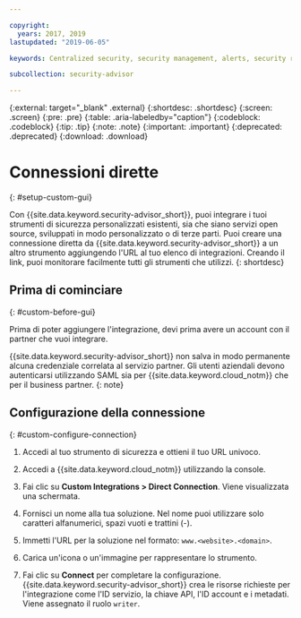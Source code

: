 ```yaml
---

copyright:
  years: 2017, 2019
lastupdated: "2019-06-05"

keywords: Centralized security, security management, alerts, security risk, insights, threat detection

subcollection: security-advisor

---
```


{:external: target="_blank" .external}
{:shortdesc: .shortdesc}
{:screen: .screen}
{:pre: .pre}
{:table: .aria-labeledby="caption"}
{:codeblock: .codeblock}
{:tip: .tip}
{:note: .note}
{:important: .important}
{:deprecated: .deprecated}
{:download: .download}


# Connessioni dirette
{: #setup-custom-gui}

Con {{site.data.keyword.security-advisor_short}}, puoi integrare i tuoi strumenti di sicurezza personalizzati esistenti, sia che siano servizi open source, sviluppati in modo personalizzato o di terze parti. Puoi creare una connessione diretta da {{site.data.keyword.security-advisor_short}} a un altro strumento aggiungendo l'URL al tuo elenco di integrazioni. Creando il link, puoi monitorare facilmente tutti gli strumenti che utilizzi.
{: shortdesc}


## Prima di cominciare
{: #custom-before-gui}

Prima di poter aggiungere l'integrazione, devi prima avere un account con il partner che vuoi integrare.

{{site.data.keyword.security-advisor_short}} non salva in modo permanente alcuna credenziale correlata al servizio partner. Gli utenti aziendali devono autenticarsi utilizzando SAML sia per {{site.data.keyword.cloud_notm}} che per il business partner.
{: note}

## Configurazione della connessione
{: #custom-configure-connection}

1. Accedi al tuo strumento di sicurezza e ottieni il tuo URL univoco.

2. Accedi a {{site.data.keyword.cloud_notm}} utilizzando la console.

3. Fai clic su **Custom Integrations > Direct Connection**. Viene visualizzata una schermata.

  1. Fornisci un nome alla tua soluzione. Nel nome puoi utilizzare solo caratteri alfanumerici, spazi vuoti e trattini (-).

  2. Immetti l'URL per la soluzione nel formato: `www.<website>.<domain>`.

  3. Carica un'icona o un'immagine per rappresentare lo strumento.

  4. Fai clic su **Connect** per completare la configurazione. {{site.data.keyword.security-advisor_short}} crea le risorse richieste per l'integrazione come l'ID servizio, la chiave API, l'ID account e i metadati. Viene assegnato il ruolo `writer`.
